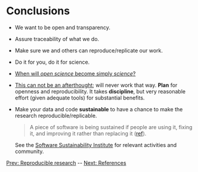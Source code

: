 # Conclusions

- We want to be open and transparency.
- Assure traceability of what we do.
- Make sure we and others can reproduce/replicate our work.
- Do it for you, do it for science.
- [When will *open science* become simply *science*?](http://genomebiology.biomedcentral.com/articles/10.1186/s13059-015-0669-2)
- [This can not be an afterthought](http://www.ncbi.nlm.nih.gov/pubmed/26191404);
  will never work that way. **Plan** for openness and
  reproducibility. It takes **discipline**, but very reasonable effort
  (given adequate tools) for substantial benefits.
- Make your data and code **sustainable** to have a chance to make
  the research reproducible/replicable.

  > A piece of software is being sustained if people are using it,
  > fixing it, and improving it rather than replacing it
  > ([ref](http://software-carpentry.org/blog/2014/08/sustainability.html)).

  See the [Software Sustainability Institute](http://software.ac.uk/)
  for relevant activities and community.

[Prev: Reproducible research](./03-rr.md) -- [Next: References](./05-refs.md)
